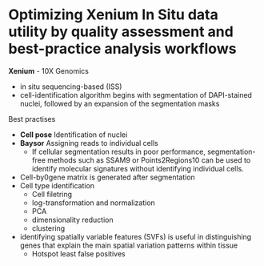 # Optimizing Xenium In Situ data utility by quality assessment and best-practice analysis workflows

**Xenium** - 10X Genomics
- in situ sequencing-based (ISS)
- cell-identification algorithm begins with segmentation of DAPI-stained nuclei, followed by an expansion of the segmentation masks

Best practises
- **Cell pose** Identification of nuclei
- **Baysor** Assigning reads to individual cells
    - If cellular segmentation results in poor performance, segmentation-free methods such as SSAM9 or Points2Regions10 can be used to identify molecular signatures without identifying individual cells.
- Cell-by0gene matrix is generated after segmentation
- Cell type identification
    - Cell filetring
    - log-transformation and normalization
    - PCA
    - dimensionality reduction
    - clustering
- identifying spatially variable features (SVFs) is useful in distinguishing genes that explain the main spatial variation patterns within tissue
    - Hotspot least false positives
